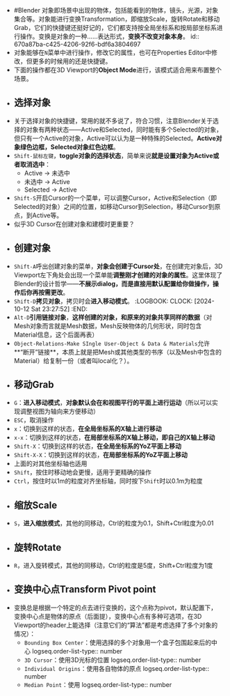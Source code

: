 - #Blender 对象即场景中出现的物体，包括能看到的物体，镜头，光源，对象集合等。对象能进行变换Transformation，即缩放Scale，旋转Rotate和移动Grab，它们的快捷键还挺好记的，它们都支持按全局坐标系和按局部坐标系进行操作。变换是对象的一种……表达形式，**变换不改变对象本身**。
  id:: 670a87ba-c425-4206-92f6-bdf6a3804697
- 对象能够在`N`菜单中进行操作，修改它的属性，也可在Properties Editor中修改，但更多的时候用的还是快捷键。
- 下面的操作都在3D Viewport的**Object Mode**进行，该模式适合用来布置整个场景。
- ## 选择对象
- 关于选择对象的快捷键，常用的就不多说了，符合习惯，注意Blender关于选择的对象有两种状态——Active和Selected，同时能有多个Selected的对象，但只有一个Active的对象，Active可以认为是一种特殊的Selected。**Active对象绿色边框，Selected对象红色边框**。
- `Shift-鼠标左键`，**toggle对象的选择状态**，简单来说**就是设置对象为Active或者取消选中**：
	- Active -> 未选中
	- 未选中 -> Active
	- Selected -> Active
- `Shift-S`开启Cursor的一个菜单，可以调整Cursor，Active和Selection（即Selected的对象）之间的位置，如移动Cursor到Selection，移动Cursor到原点，到Active等。
- 似乎3D Cursor在创建对象和建模时更重要？
- ## 创建对象
- `Shift-A`呼出创建对象的菜单，**对象会创建于Cursor处**，在创建完对象后，3D Viewport左下角处会出现一个菜单能**调整刚才创建的对象的属性**。这里体现了Blender的设计哲学——**不展示dialog，而是直接用默认配置给你做操作，操作后你再按需更改**。
- `Shift-D`**拷贝对象**，拷贝时会**进入移动模式**。
  :LOGBOOK:
  CLOCK: [2024-10-12 Sat 23:27:52]
  :END:
- `Alt-D`**引用链接对象**，**这样创建的对象，和原来的对象共享同样的数据**（对Mesh对象而言就是Mesh数据，Mesh反映物体的几何形状，同时包含Material信息，这个后面再表）
- `Object-Relations-Make SIngle User-Object & Data & Materials`允许**“断开”链接**，本质上就是把Mesh或其他类型的书序（以及Mesh中包含的Material）给复制一份（或者叫local化？）。
- ## 移动Grab
- `G`：**进入移动模式**，**对象默认会在和视图平行的平面上进行运动**（所以可以实现调整视图为轴向来方便移动）
- `ESC`，取消操作
- `x`：切换到这样的状态，**在全局坐标系的X轴上进行移动**
- `x-x`：切换到这样的状态，**在局部坐标系的X轴上移动，即自己的X轴上移动**
- `Shift-X`：切换到这样的状态，**在全局坐标系的YoZ平面上移动**
- `Shift-X-X`：切换到这样的状态，**在局部坐标系的YoZ平面上移动**
- 上面的对其他坐标轴也适用
- `Shift`，按住时移动地会更慢，适用于更精确的操作
- `Ctrl`，按住时以1m的粒度对齐坐标轴，同时按下`Shift`时以0.1m为粒度
- ## 缩放Scale
- `S`，**进入缩放模式**，其他的同移动，Ctrl的粒度为0.1，Shift+Ctrl粒度为0.01
- ## 旋转Rotate
- `R`，进入旋转模式，其他的同移动，Ctrl的粒度是5度，Shift+Ctrl粒度为1度
- ## 变换中心点Transform Pivot point
- 变换总是根据一个特定的点去进行变换的，这个点称为pivot，默认配置下，变换中心点是物体的原点（后面提），变换中心点有多种可选项，在3D Viewport的header上能选择（注意它们的“算法”都是考虑选择了多个对象的情况）：
	- `Bounding Box Center`：使用选择的多个对象用一个盒子包围起来后的中心
	  logseq.order-list-type:: number
	- `3D Cursor`：使用3D光标的位置
	  logseq.order-list-type:: number
	- `Individual Origins`：使用各自物体的原点
	  logseq.order-list-type:: number
	- `Median Point`：使用
	  logseq.order-list-type:: number